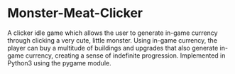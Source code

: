 # Monster-Meat-Clicker
A clicker idle game which allows the user to generate in-game currency through clicking a very cute, little monster.
Using in-game currency, the player can buy a multitude of buildings and upgrades that also generate 
in-game currency, creating a sense of indefinite progression. Implemented in Python3 using the pygame module.
